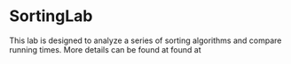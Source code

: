# SortingLab
This lab is designed to analyze a series of sorting algorithms and compare running times. More details can be found at  found at 
